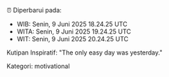⏰ Diperbarui pada:
- WIB: Senin, 9 Juni 2025 18.24.25 UTC
- WITA: Senin, 9 Juni 2025 19.24.25 UTC
- WIT: Senin, 9 Juni 2025 20.24.25 UTC

Kutipan Inspiratif:
"The only easy day was yesterday."


Kategori: motivational

